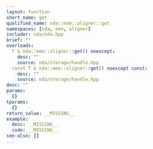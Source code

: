 ```yaml
---
layout: function
short_name: get
qualified_name: nda::mem::aligner::get
namespaces: [nda, mem, aligner]
includer: nda/nda.hpp
brief: ""
overloads:
  T & nda::mem::aligner::get() noexcept:
    desc: ""
    source: nda/storage/handle.hpp
  const T & nda::mem::aligner::get() noexcept const:
    desc: ""
    source: nda/storage/handle.hpp
desc: ""
params:
  {}
tparams:
  {}
return_value: __MISSING__
example:
  desc: __MISSING__
  code: __MISSING__
see-also: []
...
```


